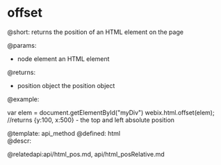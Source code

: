 offset
=============


@short: returns the position of an HTML element on the page
	

@params:
- node		element		an HTML element

@returns:
- position	object	the position object
	

@example:

var elem = document.getElementById("myDiv")
webix.html.offset(elem); //returns {y:100, x:500} - the top and left absolute position


@template:	api_method
@defined:	html	
@descr:



@relatedapi:api/html_pos.md, api/html_posRelative.md